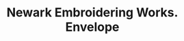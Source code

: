 ---
doi: 10.7916/D8CR75KC
date_other: '1905'
date_other_textual: '1905'
form: printed ephemera
genre:
- Envelopes
name:
- Newark Embroidering Works
object_in_context_url: https://biggert.cul.columbia.edu/items/view/ave_biggert_01899
subject_hierarchical_geographic:
- Newark, New Jersey, United States
subject_name:
- Newark Embroidering Works
title: Newark Embroidering Works. Envelope
sort_title: Newark Embroidering Works. Envelope
call_number: ave_biggert_01899
coordinates:
- 40.72422,-74.172574
pid: ave_biggert_01899
identifiers: ave_biggert_01899
canvas_id: ldpd:397157
permalink: "/items/ave_biggert_01899/"
layout: iiif-image-page
---